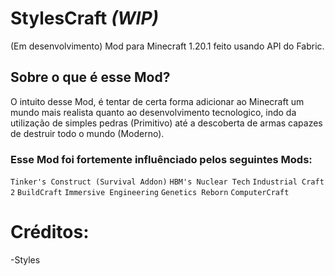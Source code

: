 # StylesCraft *(WIP)*
 
(Em desenvolvimento)
Mod para Minecraft 1.20.1 feito usando API do Fabric.

## Sobre o que é esse Mod?
O intuito desse Mod, é tentar de certa forma adicionar ao Minecraft um mundo mais realista quanto ao desenvolvimento tecnologico, indo da utilização de simples pedras (Primitivo) até a descoberta de armas capazes de destruir todo o mundo (Moderno).

### Esse Mod foi fortemente influênciado pelos seguintes Mods:
``Tinker's Construct (Survival Addon)``
``HBM's Nuclear Tech``
``Industrial Craft 2``
``BuildCraft``
``Immersive Engineering``
``Genetics Reborn``
``ComputerCraft``





<h1>Créditos:</h1>

 <p>-Styles</p>
	
